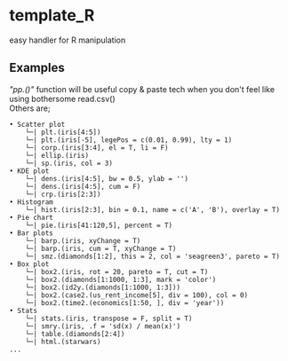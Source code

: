 # template_R
easy handler for R manipulation <br>

## Examples <br>
*"pp.()"* function will be useful copy & paste tech when you don't feel like using bothersome read.csv() <br>
Others are; <br>

    • Scatter plot
        └─| plt.(iris[4:5])
        └─| plt.(iris[-5], legePos = c(0.01, 0.99), lty = 1)
        └─| corp.(iris[3:4], el = T, li = F)
        └─| ellip.(iris)
        └─| sp.(iris, col = 3)
    • KDE plot
        └─| dens.(iris[4:5], bw = 0.5, ylab = '')
        └─| dens.(iris[4:5], cum = F)
        └─| crp.(iris[2:3])
    • Histogram
        └─| hist.(iris[2:3], bin = 0.1, name = c('A', 'B'), overlay = T)
    • Pie chart
        └─| pie.(iris[41:120,5], percent = T)
    • Bar plots
        └─| barp.(iris, xyChange = T)
        └─| barp.(iris, cum = T, xyChange = T)
        └─| smz.(diamonds[1:2], this = 2, col = 'seagreen3', pareto = T)
    • Box plot
        └─| box2.(iris, rot = 20, pareto = T, cut = T)
        └─| box2.(diamonds[1:1000, 1:3], mark = 'color')
        └─| box2.(id2y.(diamonds[1:1000, 1:3]))
        └─| box2.(case2.(us_rent_income[5], div = 100), col = 0)
        └─| box2.(time2.(economics[1:50, ], div = 'year'))
    • Stats
        └─| stats.(iris, transpose = F, split = T)
        └─| smry.(iris, .f = 'sd(x) / mean(x)')
        └─| table.(diamonds[2:4])
        └─| html.(starwars)
    ...
